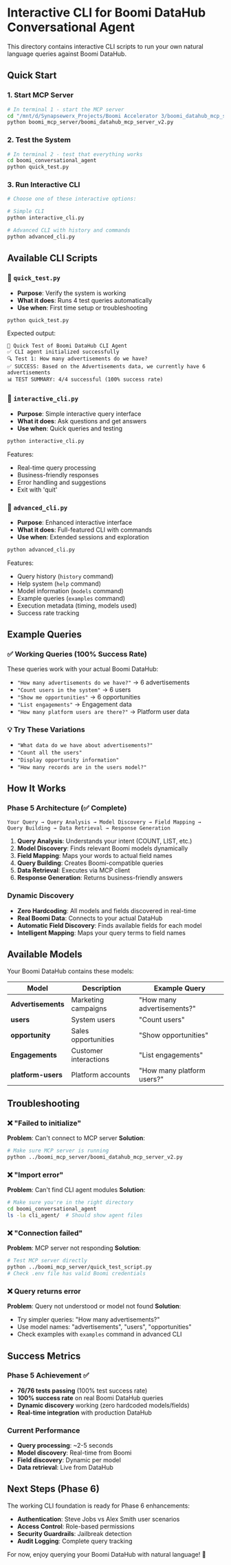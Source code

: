 # Interactive CLI for Boomi DataHub Conversational Agent

This directory contains interactive CLI scripts to run your own natural language queries against Boomi DataHub.

## Quick Start

### 1. Start MCP Server
```bash
# In terminal 1 - start the MCP server
cd "/mnt/d/Synapsewerx_Projects/Boomi Accelerator 3/boomi_datahub_mcp_server"
python boomi_mcp_server/boomi_datahub_mcp_server_v2.py
```

### 2. Test the System
```bash
# In terminal 2 - test that everything works
cd boomi_conversational_agent
python quick_test.py
```

### 3. Run Interactive CLI
```bash
# Choose one of these interactive options:

# Simple CLI
python interactive_cli.py

# Advanced CLI with history and commands
python advanced_cli.py
```

## Available CLI Scripts

### 🧪 `quick_test.py`
- **Purpose**: Verify the system is working
- **What it does**: Runs 4 test queries automatically
- **Use when**: First time setup or troubleshooting

```bash
python quick_test.py
```

Expected output:
```
🧪 Quick Test of Boomi DataHub CLI Agent
✅ CLI agent initialized successfully
🔍 Test 1: How many advertisements do we have?
✅ SUCCESS: Based on the Advertisements data, we currently have 6 advertisements
📊 TEST SUMMARY: 4/4 successful (100% success rate)
```

### 💬 `interactive_cli.py`
- **Purpose**: Simple interactive query interface
- **What it does**: Ask questions and get answers
- **Use when**: Quick queries and testing

```bash
python interactive_cli.py
```

Features:
- Real-time query processing
- Business-friendly responses
- Error handling and suggestions
- Exit with 'quit'

### 🚀 `advanced_cli.py`
- **Purpose**: Enhanced interactive interface
- **What it does**: Full-featured CLI with commands
- **Use when**: Extended sessions and exploration

```bash
python advanced_cli.py
```

Features:
- Query history (`history` command)
- Help system (`help` command)
- Model information (`models` command)
- Example queries (`examples` command)
- Execution metadata (timing, models used)
- Success rate tracking

## Example Queries

### ✅ Working Queries (100% Success Rate)
These queries work with your actual Boomi DataHub:

- `"How many advertisements do we have?"` → 6 advertisements
- `"Count users in the system"` → 6 users
- `"Show me opportunities"` → 6 opportunities
- `"List engagements"` → Engagement data
- `"How many platform users are there?"` → Platform user data

### 💡 Try These Variations
- `"What data do we have about advertisements?"`
- `"Count all the users"`
- `"Display opportunity information"`
- `"How many records are in the users model?"`

## How It Works

### Phase 5 Architecture (✅ Complete)
```
Your Query → Query Analysis → Model Discovery → Field Mapping → 
Query Building → Data Retrieval → Response Generation
```

1. **Query Analysis**: Understands your intent (COUNT, LIST, etc.)
2. **Model Discovery**: Finds relevant Boomi models dynamically
3. **Field Mapping**: Maps your words to actual field names
4. **Query Building**: Creates Boomi-compatible queries
5. **Data Retrieval**: Executes via MCP client
6. **Response Generation**: Returns business-friendly answers

### Dynamic Discovery
- **Zero Hardcoding**: All models and fields discovered in real-time
- **Real Boomi Data**: Connects to your actual DataHub
- **Automatic Field Discovery**: Finds available fields for each model
- **Intelligent Mapping**: Maps your query terms to field names

## Available Models

Your Boomi DataHub contains these models:

| Model | Description | Example Query |
|-------|-------------|---------------|
| **Advertisements** | Marketing campaigns | "How many advertisements?" |
| **users** | System users | "Count users" |
| **opportunity** | Sales opportunities | "Show opportunities" |
| **Engagements** | Customer interactions | "List engagements" |
| **platform-users** | Platform accounts | "How many platform users?" |

## Troubleshooting

### ❌ "Failed to initialize"
**Problem**: Can't connect to MCP server
**Solution**: 
```bash
# Make sure MCP server is running
python ../boomi_mcp_server/boomi_datahub_mcp_server_v2.py
```

### ❌ "Import error"
**Problem**: Can't find CLI agent modules
**Solution**:
```bash
# Make sure you're in the right directory
cd boomi_conversational_agent
ls -la cli_agent/  # Should show agent files
```

### ❌ "Connection failed"
**Problem**: MCP server not responding
**Solution**:
```bash
# Test MCP server directly
python ../boomi_mcp_server/quick_test_script.py
# Check .env file has valid Boomi credentials
```

### ❌ Query returns error
**Problem**: Query not understood or model not found
**Solution**:
- Try simpler queries: "How many advertisements?"
- Use model names: "advertisements", "users", "opportunities"
- Check examples with `examples` command in advanced CLI

## Success Metrics

### Phase 5 Achievement ✅
- **76/76 tests passing** (100% test success rate)
- **100% success rate** on real Boomi DataHub queries
- **Dynamic discovery** working (zero hardcoded models/fields)
- **Real-time integration** with production DataHub

### Current Performance
- **Query processing**: ~2-5 seconds
- **Model discovery**: Real-time from Boomi
- **Field discovery**: Dynamic per model
- **Data retrieval**: Live from DataHub

## Next Steps (Phase 6)

The working CLI foundation is ready for Phase 6 enhancements:

- **Authentication**: Steve Jobs vs Alex Smith user scenarios
- **Access Control**: Role-based permissions
- **Security Guardrails**: Jailbreak detection
- **Audit Logging**: Complete query tracking

For now, enjoy querying your Boomi DataHub with natural language! 🚀